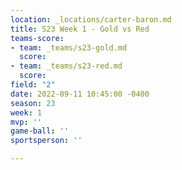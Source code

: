 ```yaml
---
location: _locations/carter-baron.md
title: S23 Week 1 - Gold vs Red
teams-score:
- team: _teams/s23-gold.md
  score: 
- team: _teams/s23-red.md
  score: 
field: "2"
date: 2022-09-11 10:45:00 -0400
season: 23
week: 1
mvp: ''
game-ball: ''
sportsperson: ''

---
```

